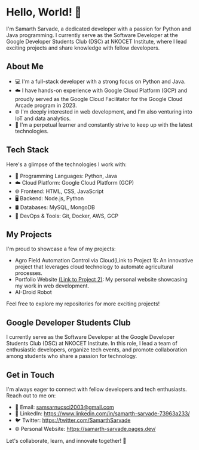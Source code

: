 # Hello, World! 👋

I'm Samarth Sarvade, a dedicated developer with a passion for Python and Java programming. I currently serve as the Software Developer at the Google Developer Students Club (DSC) at NKOCET Institute, where I lead exciting projects and share knowledge with fellow developers.

## About Me

- 💻 I'm a full-stack developer with a strong focus on Python and Java.
- ☁️ I have hands-on experience with Google Cloud Platform (GCP) and proudly served as the Google Cloud Facilitator for the Google Cloud Arcade program in 2023.
- 🌐 I'm deeply interested in web development, and I'm also venturing into IoT and data analytics.
- 🌱 I'm a perpetual learner and constantly strive to keep up with the latest technologies.

## Tech Stack

Here's a glimpse of the technologies I work with:

- 🐍 Programming Languages: Python, Java
- ☁️ Cloud Platform: Google Cloud Platform (GCP)
- 🌐 Frontend: HTML, CSS, JavaScript
- 🖥️ Backend: Node.js, Python
- 🛢️ Databases: MySQL, MongoDB
- 🚀 DevOps & Tools: Git, Docker, AWS, GCP

## My Projects

I'm proud to showcase a few of my projects:

- Agro Field Automation Control via Cloud(Link to Project 1): An innovative project that leverages cloud technology to automate agricultural processes.
- Portfolio Website [(Link to Project 2)](https://samarth-sarvade.pages.dev/): My personal website showcasing my work in web development.
- AI-Droid Robot

Feel free to explore my repositories for more exciting projects!

## Google Developer Students Club

I currently serve as the Software Developer at the Google Developer Students Club (DSC) at NKOCET Institute. In this role, I lead a team of enthusiastic developers, organize tech events, and promote collaboration among students who share a passion for technology.

## Get in Touch

I'm always eager to connect with fellow developers and tech enthusiasts. Reach out to me on:

- 📧 Email: samsarnucsci2003@gmail.com
- 💬 LinkedIn: https://www.linkedin.com/in/samarth-sarvade-73963a233/
- 🐦 Twitter: https://twitter.com/SamarthSarvade
- 🌐 Personal Website: https://samarth-sarvade.pages.dev/

Let's collaborate, learn, and innovate together! 🚀
